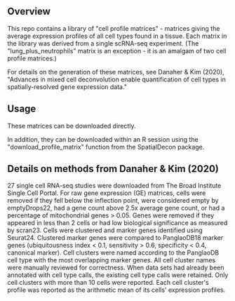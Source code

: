 ## Overview

This repo contains a library of "cell profile matrices" - matrices giving the average expression profiles of all cell types found in a tissue. 
Each matrix in the library was derived from a single scRNA-seq experiment.
(The "lung_plus_neutrophils" matrix is an exception - it is an amalgam of two cell profile matrices.)

For details on the generation of these matrices, see Danaher & Kim (2020), "Advances in mixed cell deconvolution enable quantification of cell types in spatially-resolved gene expression data."


## Usage

These matrices can be downloaded directly. 

In addition, they can be downloaded within an R session using the "download_profile_matrix" function from the SpatialDecon package. 


## Details on methods from Danaher & Kim (2020)

27 single cell RNA-seq studies were downloaded from The Broad Institute Single Cell Portal. For raw gene expression (GE) matrices, cells were removed if they fell below the inflection point, were considered empty by emptyDrops22, had a gene count above 2.5x average gene count, or had a percentage of mitochondrial genes > 0.05. Genes were removed if they appeared in less than 2 cells or had low biological significance as measured by scran23. Cells were clustered and marker genes identified using Seurat24. Clustered marker genes were compared to PanglaoDB18 marker genes (ubiquitousness index < 0.1, sensitivity > 0.6, specificity < 0.4, canonical marker). Cell clusters were named according to the PanglaoDB cell type with the most overlapping marker genes. All cell cluster names were manually reviewed for correctness. When data sets had already been annotated with cell type calls, the existing cell type calls were retained. Only cell clusters with more than 10 cells were reported. Each cell cluster's profile was reported as the arithmetic mean of its cells' expression profiles.
